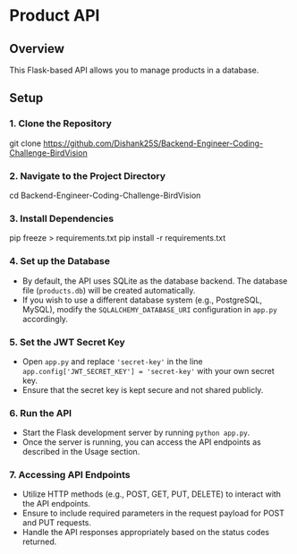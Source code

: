 # Product API

## Overview

This Flask-based API allows you to manage products in a database.

## Setup

### 1. Clone the Repository

git clone https://github.com/Dishank25S/Backend-Engineer-Coding-Challenge-BirdVision

### 2. Navigate to the Project Directory

cd Backend-Engineer-Coding-Challenge-BirdVision


### 3. Install Dependencies

pip freeze > requirements.txt
pip install -r requirements.txt


### 4. Set up the Database

- By default, the API uses SQLite as the database backend. The database file (`products.db`) will be created automatically.
- If you wish to use a different database system (e.g., PostgreSQL, MySQL), modify the `SQLALCHEMY_DATABASE_URI` configuration in `app.py` accordingly.


### 5. Set the JWT Secret Key

- Open `app.py` and replace `'secret-key'` in the line `app.config['JWT_SECRET_KEY'] = 'secret-key'` with your own secret key.
- Ensure that the secret key is kept secure and not shared publicly.


### 6. Run the API

- Start the Flask development server by running `python app.py`.
- Once the server is running, you can access the API endpoints as described in the Usage section.


### 7. Accessing API Endpoints

- Utilize HTTP methods (e.g., POST, GET, PUT, DELETE) to interact with the API endpoints.
- Ensure to include required parameters in the request payload for POST and PUT requests.
- Handle the API responses appropriately based on the status codes returned.
